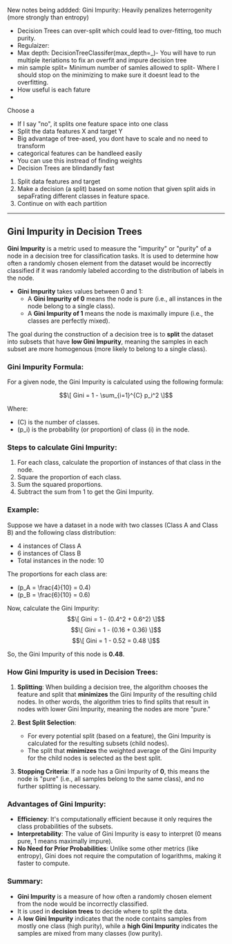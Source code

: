 New notes being addded:
Gini Impurity: Heavily penalizes heterrogenity (more strongly than entropy)

- Decision Trees can over-split which could lead to over-fitting, too much purity.
- Regulaizer:
- Max depth: DecisionTreeClassifer(max_depth=_)- You will have to run multiple iteriations to fix an overfit and impure decision tree
- min sample split= Minimum number of samles allowed to split- Where I should stop on the minimizing to make sure it doesnt lead to the overfitting.
- How useful is each fature 
- 
Choose a 
- If I say "no", it splits one feature space into one class
- Split the data features X and target Y
- Big advantage of tree-ased, you dont have to scale and no need to transform
- categorical features can be handleed easily
- You can use this instread of finding weights
- Decision Trees are blindandly fast
  
1. Split data features and target
2. Make a decision (a split) based on some notion that given split aids in sepaFrating different classes in feature space.
3. Continue on with each partition

---

## **Gini Impurity** in Decision Trees

**Gini Impurity** is a metric used to measure the "impurity" or "purity" of a node in a decision tree for classification tasks. It is used to determine how often a randomly chosen element from the dataset would be incorrectly classified if it was randomly labeled according to the distribution of labels in the node.

- **Gini Impurity** takes values between 0 and 1:
  - A **Gini Impurity of 0** means the node is pure (i.e., all instances in the node belong to a single class).
  - A **Gini Impurity of 1** means the node is maximally impure (i.e., the classes are perfectly mixed).

The goal during the construction of a decision tree is to **split** the dataset into subsets that have **low Gini Impurity**, meaning the samples in each subset are more homogenous (more likely to belong to a single class).

### **Gini Impurity Formula:**
For a given node, the Gini Impurity is calculated using the following formula:

$$\[
Gini = 1 - \sum_{i=1}^{C} p_i^2
\]$$

Where:
- \(C\) is the number of classes.
- \(p_i\) is the probability (or proportion) of class \(i\) in the node.

### **Steps to calculate Gini Impurity**:
1. For each class, calculate the proportion of instances of that class in the node.
2. Square the proportion of each class.
3. Sum the squared proportions.
4. Subtract the sum from 1 to get the Gini Impurity.

### **Example**:
Suppose we have a dataset in a node with two classes (Class A and Class B) and the following class distribution:

- 4 instances of Class A
- 6 instances of Class B
- Total instances in the node: 10

The proportions for each class are:
- \(p_A = \frac{4}{10} = 0.4\)
- \(p_B = \frac{6}{10} = 0.6\)

Now, calculate the Gini Impurity:
$$\[
Gini = 1 - (0.4^2 + 0.6^2)
\]$$
$$\[
Gini = 1 - (0.16 + 0.36)
\]$$
$$\[
Gini = 1 - 0.52 = 0.48
\]$$

So, the Gini Impurity of this node is **0.48**.

### **How Gini Impurity is used in Decision Trees**:
1. **Splitting**: When building a decision tree, the algorithm chooses the feature and split that **minimizes** the Gini Impurity of the resulting child nodes. In other words, the algorithm tries to find splits that result in nodes with lower Gini Impurity, meaning the nodes are more "pure."
   
2. **Best Split Selection**: 
   - For every potential split (based on a feature), the Gini Impurity is calculated for the resulting subsets (child nodes).
   - The split that **minimizes** the weighted average of the Gini Impurity for the child nodes is selected as the best split.
   
3. **Stopping Criteria**: If a node has a Gini Impurity of **0**, this means the node is "pure" (i.e., all samples belong to the same class), and no further splitting is necessary.

### **Advantages of Gini Impurity**:
- **Efficiency**: It's computationally efficient because it only requires the class probabilities of the subsets.
- **Interpretability**: The value of Gini Impurity is easy to interpret (0 means pure, 1 means maximally impure).
- **No Need for Prior Probabilities**: Unlike some other metrics (like entropy), Gini does not require the computation of logarithms, making it faster to compute.

### **Summary**:
- **Gini Impurity** is a measure of how often a randomly chosen element from the node would be incorrectly classified.
- It is used in **decision trees** to decide where to split the data.
- A **low Gini Impurity** indicates that the node contains samples from mostly one class (high purity), while a **high Gini Impurity** indicates the samples are mixed from many classes (low purity).
